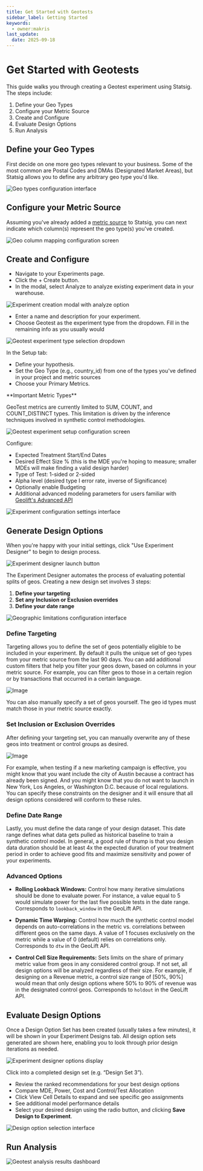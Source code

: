 ```yaml
---
title: Get Started with Geotests
sidebar_label: Getting Started
keywords:
  - owner:makris
last_update:
  date: 2025-09-18
---
```


# Get Started with Geotests

This guide walks you through creating a Geotest experiment using Statsig. The steps include:

1. Define your Geo Types
2. Configure your Metric Source
3. Create and Configure
4. Evaluate Design Options
5. Run Analysis

## Define your Geo Types

First decide on one more geo types relevant to your business. Some of the most common are Postal Codes and DMAs (Designated Market Areas), but Statsig allows you to define any arbitrary geo type you'd like.

![Geo types configuration interface](/images/geotests/geo_types_settings.png)

## Configure your Metric Source

Assuming you've already added a [metric source](/statsig-warehouse-native/configuration/metric-sources/) to Statsig, you can next indicate which column(s) represent the geo type(s) you've created.

![Geo column mapping configuration screen](/images/geotests/geo_column_mapping.png)

## Create and Configure

- Navigate to your Experiments page.
- Click the + Create button.
- In the modal, select Analyze to analyze existing experiment data in your warehouse.

![Experiment creation modal with analyze option](/images/geotests/CreateXP.png)

- Enter a name and description for your experiment.
- Choose Geotest as the experiment type from the dropdown. Fill in the remaining info as you usually would

![Geotest experiment type selection dropdown](/images/geotests/SetType.png)


In the Setup tab:

- Define your hypothesis.
- Set the Geo Type (e.g., country_id) from one of the types you've defined in your project and metric sources
- Choose your Primary Metrics.

<Note>
**Important Metric Types**

GeoTest metrics are currently limited to SUM, COUNT, and COUNT_DISTINCT types. This limitation is driven by the inference techniques involved in synthetic control methodologies.
</Note>

![Geotest experiment setup configuration screen](/images/geotests/SetupXP.png)

Configure:

- Expected Treatment Start/End Dates
- Desired Effect Size % (this is the MDE you're hoping to measure; smaller MDEs will make finding a valid design harder)
- Type of Test: 1-sided or 2-sided
- Alpha level (desired type I error rate, inverse of Significance)
- Optionally enable Budgeting
- Additional advanced modeling parameters for users familiar with [Geolift's Advanced API](https://github.com/facebookincubator/GeoLift/blob/main/R/pre_test_power.R)

![Experiment configuration settings interface](/images/geotests/XPConfigs.png)

## Generate Design Options

When you're happy with your initial settings, click "Use Experiment Designer" to begin to design process.

![Experiment designer launch button](/images/geotests/StartDesigner.png)

The Experiment Designer automates the process of evaluating potential splits of geos. Creating a new design set involves 3 steps:

1. **Define your targeting**
2. **Set any Inclusion or Exclusion overrides**
3. **Define your date range**

![Geographic limitations configuration interface](/images/geotests/CreateDesign.png)

### Define Targeting

Targeting allows you to define the set of geos potentially eligible to be included in your experiment. By default it pulls the unique set of geo types from your metric source from the last 90 days. You can add additional custom filters that help you filter your geos down, based on columns in your metric source. For example, you can filter geos to those in a certain region or by transactions that occurred in a certain language.

![Image](/images/geotests/targeting.png)

You can also manually specify a set of geos yourself. The geo id types must match those in your metric source exactly.

### Set Inclusion or Exclusion Overrides

After defining your targeting set, you can manually overwrite any of these geos into treatment or control groups as desired.

![Image](/images/geotests/targetingoverwrites.png)

For example, when testing if a new marketing campaign is effective, you might know that you want include the city of Austin because a contract has already been signed. And you might know that you do not want to launch in New York, Los Angeles, or Washington D.C. because of local regulations. You can specify these constraints on the designer and it will ensure that all design options considered will conform to these rules.

### Define Date Range

Lastly, you must define the data range of your design dataset. This date range defines what data gets pulled as historical baseline to train a synthetic control model. In general, a good rule of thump is that you design data duration should be at least 4x the expected duration of your treatment period in order to achieve good fits and maximize sensitivity and power of your experiments.

### Advanced Options

- **Rolling Lookback Windows:** Control how many iterative simulations should be done to evaluate power. For instance, a value equal to 5 would simulate power for the last five possible tests in the date range. Corresponds to `lookback_window` in the GeoLift API.

- **Dynamic Time Warping:** Control how much the synthetic control model depends on auto-correlations in the metric vs. correlations between different geos on the same days. A value of 1 focuses exclusively on the metric while a value of 0 (default) relies on correlations only. Corresponds to `dtw` in the GeoLift API.

- **Control Cell Size Requirements:** Sets limits on the share of primary metric value from geos in any considered control group. If not set, all design options will be analyzed regardless of their size. For example, if designing on a Revenue metric, a control size range of [50%, 90%] would mean that only design options where 50% to 90% of revenue was in the designated control geos. Corresponds to `holdout` in the GeoLift API.

## Evaluate Design Options

Once a Design Option Set has been created (usually takes a few minutes), it will be shown in your Experiment Designs tab. All design option sets generated are shown here, enabling you to look through prior design iterations as needed.

![Experiment designer options display](/images/geotests/DesignerOptions.png)

Click into a completed design set (e.g. “Design Set 3”).

- Review the ranked recommendations for your best design options
- Compare MDE, Power, Cost and Control/Test Allocation
- Click View Cell Details to expand and see specific geo assignments
- See additional model performance details
- Select your desired design using the radio button, and clicking **Save Design to Experiment**.

![Design option selection interface](/images/geotests/DesignOption.png)

## Run Analysis

![Geotest analysis results dashboard](/images/geotests/AnalysisResults.png)
